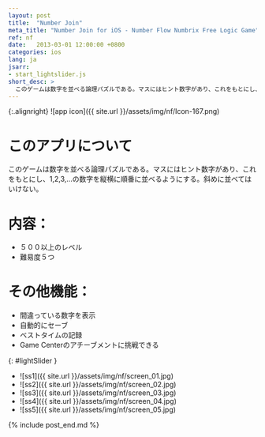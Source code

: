 ```yaml
---
layout: post
title:  "Number Join"
meta_title: "Number Join for iOS - Number Flow Numbrix Free Logic Game"
ref: nf
date:   2013-03-01 12:00:00 +0800
categories: ios
lang: ja
jsarr:
- start_lightslider.js
short_desc: >
  このゲームは数字を並べる論理パズルである。マスにはヒント数字があり、これをもとにし、1,2,3,…の数字を縦横に順番に並べるようにする。斜めに並べてはいけない。
---
```


{:.alignright}
![app icon]({{ site.url }}/assets/img/nf/Icon-167.png)

# このアプリについて
このゲームは数字を並べる論理パズルである。マスにはヒント数字があり、これをもとにし、1,2,3,…の数字を縦横に順番に並べるようにする。斜めに並べてはいけない。

# 内容：
- ５００以上のレベル
- 難易度５つ

# その他機能：
- 間違っている数字を表示
- 自動的にセーブ
- ベストタイムの記録
- Game Centerのアチーブメントに挑戦できる


{: #lightSlider }
*   ![ss1]({{ site.url }}/assets/img/nf/screen_01.jpg)
*   ![ss2]({{ site.url }}/assets/img/nf/screen_02.jpg)
*   ![ss3]({{ site.url }}/assets/img/nf/screen_03.jpg)
*   ![ss4]({{ site.url }}/assets/img/nf/screen_04.jpg)
*   ![ss5]({{ site.url }}/assets/img/nf/screen_05.jpg)

{% include post_end.md %}


